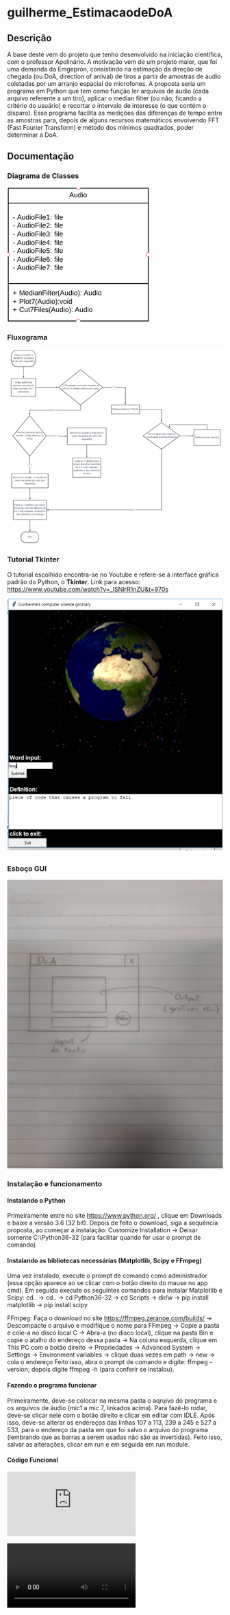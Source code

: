# guilherme_EstimacaodeDoA

## Descrição
A base deste vem do projeto que tenho desenvolvido na iniciação científica, com o professor Apolinário. A motivação vem de um projeto maior, que foi uma demanda da Emgepron, consistindo na estimação da direção de chegada (ou DoA, direction of arrival) de tiros a partir de amostras de áudio coletadas por um arranjo espacial de microfones. A proposta seria um programa em Python que tem como função ler arquivos de áudio (cada arquivo referente a um tiro), aplicar o median filter  (ou não, ficando a critério do usuário) e recortar o intervalo de interesse (o que contém o disparo). Esse programa facilita as medições das diferenças de tempo entre as amostras para, depois de alguns recursos matemáticos envolvendo FFT (Fast Fourier Transform) e método dos mínimos quadrados, poder determinar a  DoA.

## Documentação

### Diagrama de Classes
![Diagrama de Classes](https://github.com/ProgramacaoEE2018/guilherme_EstimacaodeDoA/blob/master/Diagrama%20de%20classes.PNG)

### Fluxograma
![Fluxograma](https://github.com/ProgramacaoEE2018/guilherme_EstimacaodeDoA/blob/master/Fluxograma1.PNG)

### Tutorial Tkinter
O tutorial escolhido encontra-se no Youtube e refere-se à interface gráfica padrão do Python, o **Tkinter**. Link para acesso: https://www.youtube.com/watch?v=_lSNIrR1nZU&t=970s

![Tutorial GUI](GUItutorial.png)

### Esboço GUI
![Esboço GUI](GUI.png)

### Instalação e funcionamento

#### Instalando o Python
Primeiramente entre no site https://www.python.org/ , clique em Downloads e baixe a versão 3.6 (32 bit). Depois de feito o download, siga a sequência proposta, ao começar a instalação:
Customize Installation -> Deixar somente C:\Python36-32 (para facilitar quando for usar o prompt de comando)

#### Instalando as bibliotecas necessárias (Matplotlib, Scipy e FFmpeg)
Uma vez instalado, execute o prompt de comando como administrador (essa opção aparece ao se clicar com o botão direito do mause no app cmd). Em seguida execute os seguintes comandos para instalar Matplotlib e Scipy:
cd.. -> cd.. -> cd Python36-32 -> cd Scripts -> dir/w -> pip install matplotlib -> pip install scipy

FFmpeg: Faça o download no site https://ffmpeg.zeranoe.com/builds/ -> Descompacte o arquivo e modifique o nome para FFmpeg -> Copie a pasta e cole-a no disco local C -> Abra-a (no disco local), clique na pasta Bin e copie o atalho do endereço dessa pasta -> Na coluna esquerda, clique em This PC com o botão direito -> Propriedades -> Advanced System -> Settings -> Environment variables -> clique duas vezes em path -> new -> cola o endereço
Feito isso, abra o prompt de comando e digite: ffmpeg -version; depois digite ffmpeg -h (para conferir se instalou).

#### Fazendo o programa funcionar
Primeiramente, deve-se colocar na mesma pasta o aqruivo do programa e os arquivos de áudio (mic1 a mic 7, linkados acima). Para fazê-lo rodar, deve-se clicar nele com o botão direito e clicar em editar com IDLE. Após isso, deve-se alterar os endereços das linhas 107 a 113, 239 a 245 e 527 a 533, para o endereço da pasta em que foi salvo o arquivo do programa (lembrando que as barras a serem usadas não são as invertidas). Feito isso, salvar as alterações, clicar em run e em seguida em run module.

#### Código Funcional
![Código Funcional](https://github.com/ProgramacaoEE2018/guilherme_EstimacaodeDoA/blob/master/cutorfilterimproved.py)

![Vídeo do programa funcionando](https://github.com/ProgramacaoEE2018/guilherme_EstimacaodeDoA/blob/master/WhatsApp%20Video%202018-06-12%20at%2003.23.09.mp4)

